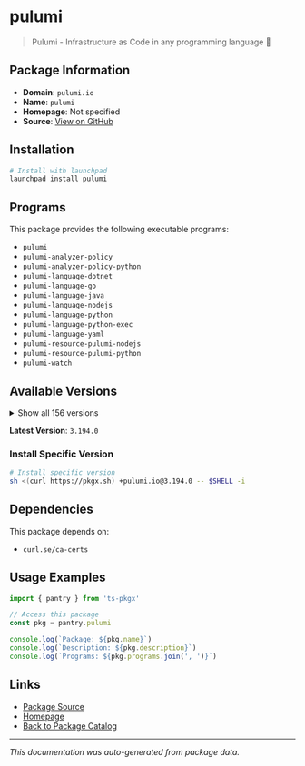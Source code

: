 # pulumi

> Pulumi - Infrastructure as Code in any programming language 🚀

## Package Information

- **Domain**: `pulumi.io`
- **Name**: `pulumi`
- **Homepage**: Not specified
- **Source**: [View on GitHub](https://github.com/pkgxdev/pantry/tree/main/projects/pulumi.io/package.yml)

## Installation

```bash
# Install with launchpad
launchpad install pulumi
```

## Programs

This package provides the following executable programs:

- `pulumi`
- `pulumi-analyzer-policy`
- `pulumi-analyzer-policy-python`
- `pulumi-language-dotnet`
- `pulumi-language-go`
- `pulumi-language-java`
- `pulumi-language-nodejs`
- `pulumi-language-python`
- `pulumi-language-python-exec`
- `pulumi-language-yaml`
- `pulumi-resource-pulumi-nodejs`
- `pulumi-resource-pulumi-python`
- `pulumi-watch`

## Available Versions

<details>
<summary>Show all 156 versions</summary>

- `3.194.0`, `3.193.0`, `3.192.0`, `3.191.0`, `3.190.0`
- `3.189.0`, `3.188.0`, `3.187.0`, `3.186.0`, `3.185.0`
- `3.184.0`, `3.183.0`, `3.182.0`, `3.181.0`, `3.180.0`
- `3.178.0`, `3.177.0`, `3.176.0`, `3.175.0`, `3.174.0`
- `3.173.0`, `3.172.0`, `3.171.0`, `3.170.0`, `3.169.0`
- `3.168.0`, `3.167.0`, `3.166.0`, `3.165.0`, `3.163.0`
- `3.162.0`, `3.161.0`, `3.158.0`, `3.157.0`, `3.156.0`
- `3.155.0`, `3.154.0`, `3.153.1`, `3.153.0`, `3.152.0`
- `3.151.0`, `3.150.0`, `3.149.0`, `3.148.0`, `3.147.0`
- `3.146.0`, `3.145.0`, `3.144.1`, `3.144.0`, `3.143.0`
- `3.142.0`, `3.141.0`, `3.140.0`, `3.139.0`, `3.138.0`
- `3.137.0`, `3.136.1`, `3.136.0`, `3.135.1`, `3.135.0`
- `3.134.1`, `3.134.0`, `3.133.0`, `3.132.0`, `3.131.0`
- `3.130.0`, `3.129.0`, `3.128.0`, `3.127.0`, `3.126.0`
- `3.125.0`, `3.124.0`, `3.123.0`, `3.122.0`, `3.121.0`
- `3.120.0`, `3.119.0`, `3.118.0`, `3.117.0`, `3.116.1`
- `3.116.0`, `3.115.2`, `3.115.1`, `3.115.0`, `3.114.0`
- `3.113.3`, `3.113.2`, `3.113.1`, `3.113.0`, `3.112.0`
- `3.111.1`, `3.111.0`, `3.110.0`, `3.109.0`, `3.108.1`
- `3.108.0`, `3.107.0`, `3.106.0`, `3.105.0`, `3.104.2`
- `3.104.1`, `3.104.0`, `3.103.1`, `3.103.0`, `3.102.0`
- `3.101.1`, `3.101.0`, `3.100.0`, `3.99.0`, `3.98.0`
- `3.97.0`, `3.96.2`, `3.96.1`, `3.96.0`, `3.95.0`
- `3.94.2`, `3.94.1`, `3.94.0`, `3.93.0`, `3.92.0`
- `3.91.1`, `3.91.0`, `3.90.1`, `3.90.0`, `3.89.0`
- `3.88.1`, `3.88.0`, `3.87.0`, `3.86.0`, `3.85.0`
- `3.84.0`, `3.83.0`, `3.82.1`, `3.82.0`, `3.81.0`
- `3.80.0`, `3.79.0`, `3.78.1`, `3.78.0`, `3.77.1`
- `3.77.0`, `3.76.1`, `3.76.0`, `3.75.0`, `3.74.0`
- `3.73.0`, `3.72.2`, `3.72.1`, `3.72.0`, `3.71.0`
- `3.70.0`, `3.69.0`, `3.68.0`, `3.67.1`, `3.67.0`
- `3.66.0`

</details>

**Latest Version**: `3.194.0`

### Install Specific Version

```bash
# Install specific version
sh <(curl https://pkgx.sh) +pulumi.io@3.194.0 -- $SHELL -i
```

## Dependencies

This package depends on:

- `curl.se/ca-certs`

## Usage Examples

```typescript
import { pantry } from 'ts-pkgx'

// Access this package
const pkg = pantry.pulumi

console.log(`Package: ${pkg.name}`)
console.log(`Description: ${pkg.description}`)
console.log(`Programs: ${pkg.programs.join(', ')}`)
```

## Links

- [Package Source](https://github.com/pkgxdev/pantry/tree/main/projects/pulumi.io/package.yml)
- [Homepage](#)
- [Back to Package Catalog](../../package-catalog.md)

---

*This documentation was auto-generated from package data.*
